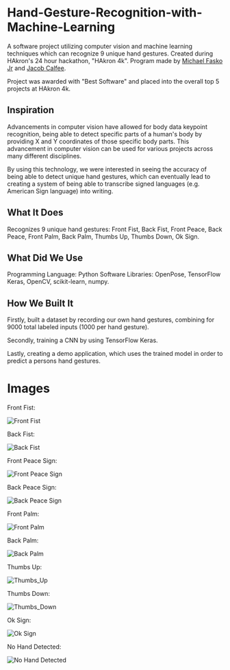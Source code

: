 
# Hand-Gesture-Recognition-with-Machine-Learning
A software project utilizing computer vision and machine learning techniques which can recognize 9 unique hand gestures. Created during HAkron's 24 hour hackathon, "HAkron 4k". Program made by [Michael Fasko Jr](https://github.com/Fasko) and [Jacob Calfee](https://github.com/jacobcalf/).

Project was awarded with "Best Software" and placed into the overall top 5 projects at HAkron 4k.


## Inspiration
Advancements in computer vision have allowed for body data keypoint recognition, being able to detect specific parts of a human's body by providing X and Y coordinates of those specific body parts. This advancement in computer vision can be used for various projects across many different disciplines.

By using this technology, we were interested in seeing the accuracy of being able to detect unique hand gestures, which can eventually lead to creating a system of being able to transcribe signed languages (e.g. American Sign language) into writing.


## What It Does
Recognizes 9 unique hand gestures: Front Fist, Back Fist, Front Peace, Back Peace, Front Palm, Back Palm, Thumbs Up, Thumbs Down, Ok Sign.

## What Did We Use
Programming Language: Python
Software Libraries: OpenPose, TensorFlow Keras, OpenCV, scikit-learn, numpy.

## How We Built It
 Firstly, built a dataset by recording our own hand gestures, combining for 9000 total labeled inputs (1000 per hand gesture).

Secondly, training a CNN by using TensorFlow Keras. 

Lastly, creating a demo application, which uses the trained model in order to predict a persons hand gestures.

# Images
Front Fist: &nbsp;

![](Examples/Front_Fist.png "Front Fist")

Back Fist: &nbsp;

![](Examples/Back_Fist.png "Back Fist")

Front Peace Sign: &nbsp;

![](Examples/Front_Peace_Sign.png "Front Peace Sign")

Back Peace Sign: &nbsp;

![](Examples/Back_Peace_Sign.png "Back Peace Sign")

Front Palm: &nbsp;

![](Examples/Front_Palm.png "Front Palm")

Back Palm: &nbsp;

![](Examples/Back_Palm.png "Back Palm")

Thumbs Up: &nbsp;

![](Examples/Thumbs_Up.png "Thumbs_Up")

Thumbs Down: &nbsp;

![](Examples/Thumbs_Down.png "Thumbs_Down")

Ok Sign: &nbsp;

![](Examples/Ok_Sign.png "Ok Sign")

No Hand Detected: &nbsp;

![](Examples/No_Hand.png "No Hand Detected")
